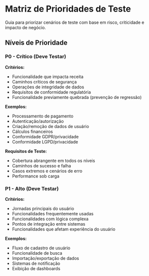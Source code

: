 <!-- Powered by JTECH™ Core -->

# Matriz de Prioridades de Teste

Guia para priorizar cenários de teste com base em risco, criticidade e impacto de negócio.

## Níveis de Prioridade

### P0 - Crítico (Deve Testar)

**Critérios:**

- Funcionalidade que impacta receita
- Caminhos críticos de segurança
- Operações de integridade de dados
- Requisitos de conformidade regulatória
- Funcionalidade previamente quebrada (prevenção de regressão)

**Exemplos:**

- Processamento de pagamento
- Autenticação/autorização
- Criação/remoção de dados de usuário
- Cálculos financeiros
- Conformidade GDPR/privacidade
- Conformidade LGPD/privacidade

**Requisitos de Teste:**

- Cobertura abrangente em todos os níveis
- Caminhos de sucesso e falha
- Casos extremos e cenários de erro
- Performance sob carga

### P1 - Alto (Deve Testar)

**Critérios:**

- Jornadas principais do usuário
- Funcionalidades frequentemente usadas
- Funcionalidades com lógica complexa
- Pontos de integração entre sistemas
- Funcionalidades que afetam experiência do usuário

**Exemplos:**

- Fluxo de cadastro de usuário
- Funcionalidade de busca
- Importação/exportação de dados
- Sistemas de notificação
- Exibição de dashboards
